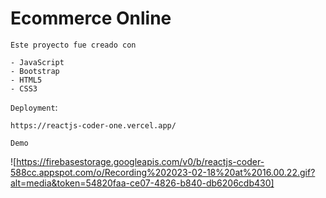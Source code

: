 # Ecommerce Online

`Este proyecto fue creado con` 

    - JavaScript
    - Bootstrap
    - HTML5
    - CSS3

`Deployment`:
    
    https://reactjs-coder-one.vercel.app/

`Demo`

![https://firebasestorage.googleapis.com/v0/b/reactjs-coder-588cc.appspot.com/o/Recording%202023-02-18%20at%2016.00.22.gif?alt=media&token=54820faa-ce07-4826-b840-db6206cdb430]
